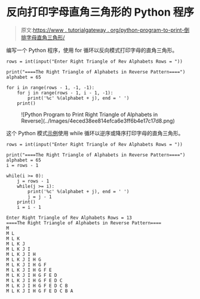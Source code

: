 # 反向打印字母直角三角形的 Python 程序

> 原文:[https://www . tutorialgateway . org/python-program-to-print-倒排字母直角三角形/](https://www.tutorialgateway.org/python-program-to-print-right-triangle-of-alphabets-in-reverse/)

编写一个 Python 程序，使用 for 循环以反向模式打印字母的直角三角形。

```
rows = int(input("Enter Right Triangle of Rev Alphabets Rows = "))

print("====The Right Triangle of Alphabets in Reverse Pattern====")
alphabet = 65

for i in range(rows - 1, -1, -1):
    for j in range(rows - 1, i - 1, -1):
        print('%c' %(alphabet + j), end = ' ')
    print()
```

<figure class="wp-block-image size-large">![Python Program to Print Right Triangle of Alphabets in Reverse](../Images/4eced38ee814efca6e3ff6b4e17c17d8.png)</figure>

这个 Python 模式[示例](https://www.tutorialgateway.org/python-programming-examples/)使用 while 循环以逆序或降序打印字母的直角三角形。

```
rows = int(input("Enter Right Triangle of Rev Alphabets Rows = "))

print("====The Right Triangle of Alphabets in Reverse Pattern====")
alphabet = 65
i = rows - 1

while(i >= 0):
    j = rows - 1
    while(j >= i):
        print('%c' %(alphabet + j), end = ' ')
        j = j - 1
    print()
    i = i - 1
```

```
Enter Right Triangle of Rev Alphabets Rows = 13
====The Right Triangle of Alphabets in Reverse Pattern====
M 
M L 
M L K 
M L K J 
M L K J I 
M L K J I H 
M L K J I H G 
M L K J I H G F 
M L K J I H G F E 
M L K J I H G F E D 
M L K J I H G F E D C 
M L K J I H G F E D C B 
M L K J I H G F E D C B A 
```